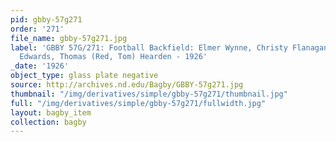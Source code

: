 ```yaml
---
pid: gbby-57g271
order: '271'
file_name: gbby-57g271.jpg
label: 'GBBY 57G/271: Football Backfield: Elmer Wynne, Christy Flanagan, Eugene (Red)
  Edwards, Thomas (Red, Tom) Hearden - 1926'
_date: '1926'
object_type: glass plate negative
source: http://archives.nd.edu/Bagby/GBBY-57g271.jpg
thumbnail: "/img/derivatives/simple/gbby-57g271/thumbnail.jpg"
full: "/img/derivatives/simple/gbby-57g271/fullwidth.jpg"
layout: bagby_item
collection: bagby
---
```

